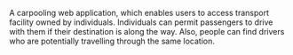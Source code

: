 A carpooling web application, which enables users to access transport facility owned by individuals.
Individuals can permit passengers to drive with them if their destination is along the way. Also, people can find drivers who are potentially travelling through the same location.
